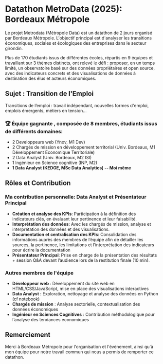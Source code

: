 # Datathon MetroData (2025): Bordeaux Métropole

Le projet Metrodata (Métropole Data) est un datathon de 2 jours organisé par Bordeaux Métropole. L'objectif principal est d'analyser les transitions économiques, sociales et écologiques des entreprises dans le secteur girondin.

Plus de 170 étudiants issus de différentes écoles, répartis en 9 équipes et travaillant sur 3 thèmes distincts, ont relevé le défi : proposer, en un temps limité, un observatoire basé sur des données propriétaires et open source, avec des indicateurs concrets et des visualisations de données à destination des élus et acteurs économiques.

## Sujet : Transition de l'Emploi

Transitions de l’emploi : travail indépendant, nouvelles formes d'emploi, emplois émergents, métiers en tension…

### 🏆 **Équipe gagnante** , composée de 8 membres, étudiants issus de différents domaines:
- 2 Developpeurs web (Ynov, M1 Dev)
- 2 Chargés de mission en développement territorial (Univ. Bordeaux, M1 Développement Economique Territoriale)
- 2 Data Analyst (Univ. Bordeaux, M2 ISI)
- 1 Ingénieur en Science cognitive (INP, M2) 
- **1 Data Analyst (KEDGE, MSc Data Analytics) -- Moi même**

## Rôles et Contribution

### Ma contribution personnelle: Data Analyst et Présentateur Principal
- **Création et analyse des KPIs**: Participation à la définition des indicateurs clés, en évaluant leur pertinence et leur faisabilité.
- **Interprétation des données**: Avec les chargés de mission, analyse et interprétation des données et des visualisations.
- **Documentation et centralisation des KPIs**: Consolidation des informations auprès des membres de l’équipe afin de détailler les sources, la pertinence, les limitations et
    l’interprétation des indicateurs pour écrire la documentation
- **Présentateur Principal**: Prise en charge de la présentation des résultats + session Q&A devant l’audience lors de la restitution finale (10 min).


### Autres membres de l'équipe
- **Développeur web** : Développement du site web en HTML/CSS/JavaScript, mise en place des visualisations interactives
- **Data Analyst** : Exploration, nettoyage et analyse des données en Python (cf notebook)
- **Chargés de mission** : Analyse sectorielle, contextualisation des données économiques
- **Ingénieur en Sciences Cognitives** : Contribution méthodologique pour l’analyse des tendances économiques



## Remerciement
Merci à Bordeaux Métropole pour l'organisation et l'évènement, ainsi qu'à mon équipe pour notre travail commun qui nous a permis de remporter ce datathon.

